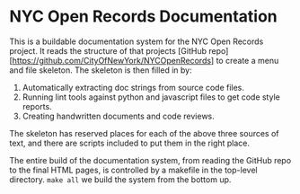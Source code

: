 # NYC Open Records Documentation

This is a buildable documentation system for the NYC Open Records project.
It reads the structure of that projects [GitHub repo]
[https://github.com/CityOfNewYork/NYCOpenRecords] to create a menu and 
file skeleton. The skeleton is then filled in by:

1. Automatically extracting doc strings from source code files.
2. Running lint tools against python and javascript files to get code style
   reports.
3. Creating handwritten documents and code reviews.

The skeleton has reserved places for each of the above three sources of text,
and there are scripts included to put them in the right place.

The entire build of the documentation system, from reading the GitHub repo to
the final HTML pages, is controlled by a makefile in the top-level
directory. `make all` we build the system from the bottom up.
